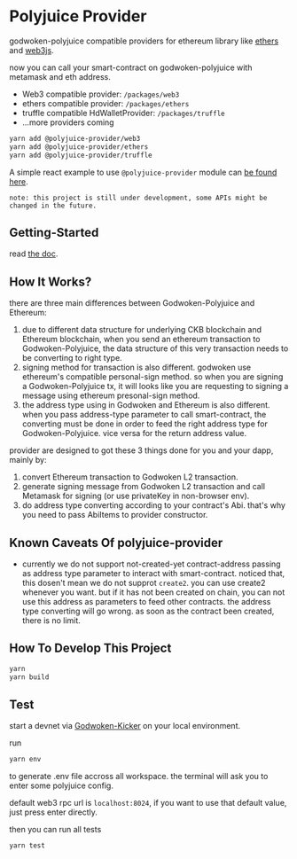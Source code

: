 # Polyjuice Provider

godwoken-polyjuice compatible providers for ethereum library like [ethers](https://github.com/ethers-io/ethers.js) and [web3js](https://github.com/ChainSafe/web3.js).

now you can call your smart-contract on godwoken-polyjuice with metamask and eth address.

- Web3 compatible provider: `/packages/web3`
- ethers compatible provider: `/packages/ethers`
- truffle compatible HdWalletProvider: `/packages/truffle`
- ...more providers coming

```sh
yarn add @polyjuice-provider/web3
yarn add @polyjuice-provider/ethers
yarn add @polyjuice-provider/truffle
```

A simple react example to use `@polyjuice-provider` module can [be found here](https://github.com/RetricSu/polyjuice-provider-example).

`note: this project is still under development, some APIs might be changed in the future.`

## Getting-Started

read [the doc](docs/get-started.md).

## How It Works?

there are three main differences between Godwoken-Polyjuice and Ethereum:

1. due to different data structure for underlying CKB blockchain and Ethereum blockchain, when you send an ethereum transaction to Godwoken-Polyjuice, the data structure of this very transaction needs to be converting to right type.
2. signing method for transaction is also different. godwoken use ethereum's compatible personal-sign method. so when you are signing a Godwoken-Polyjuice tx, it will looks like you are requesting to signing a message using ethereum presonal-sign method.
3. the address type using in Godwoken and Ethereum is also different. when you pass address-type parameter to call smart-contract, the converting must be done in order to feed the right address type for Godwoken-Polyjuice. vice versa for the return address value.

provider are designed to got these 3 things done for you and your dapp, mainly by:

1. convert Ethereum transaction to Godwoken L2 transaction.
2. generate signing message from Godwoken L2 transaction and call Metamask for signing (or use privateKey in non-browser env).
3. do address type converting according to your contract's Abi. that's why you need to pass AbiItems to provider constructor.

## Known Caveats Of polyjuice-provider

- currently we do not support not-created-yet contract-address passing as address type parameter to interact with smart-contract. noticed that, this dosen't mean we do not supprot `create2`. you can use create2 whenever you want. but if it has not been created on chain, you can not use this address as parameters to feed other contracts. the address type converting will go wrong. as soon as the contract been created, there is no limit.

## How To Develop This Project

```sh
yarn
yarn build
```

## Test

start a devnet via [Godwoken-Kicker](https://github.com/RetricSu/godwoken-kicker) on your local environment.

run

```sh
yarn env
```

to generate .env file accross all workspace. the terminal will ask you to enter some polyjuice config.

default web3 rpc url is `localhost:8024`, if you want to use that default value, just press enter directly.

then you can run all tests

```sh
yarn test
```
